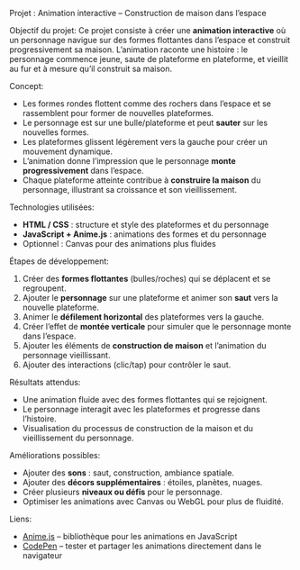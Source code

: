 Projet : Animation interactive – Construction de maison dans l’espace

Objectif du projet:
Ce projet consiste à créer une **animation interactive** où un personnage navigue sur des formes flottantes dans l’espace et construit progressivement sa maison. L’animation raconte une histoire : le personnage commence jeune, saute de plateforme en plateforme, et vieillit au fur et à mesure qu’il construit sa maison.

Concept:
- Les formes rondes flottent comme des rochers dans l’espace et se rassemblent pour former de nouvelles plateformes.  
- Le personnage est sur une bulle/plateforme et peut **sauter** sur les nouvelles formes.  
- Les plateformes glissent légèrement vers la gauche pour créer un mouvement dynamique.  
- L’animation donne l’impression que le personnage **monte progressivement** dans l’espace.  
- Chaque plateforme atteinte contribue à **construire la maison** du personnage, illustrant sa croissance et son vieillissement.

Technologies utilisées:
- **HTML / CSS** : structure et style des plateformes et du personnage  
- **JavaScript + Anime.js** : animations des formes et du personnage  
- Optionnel : Canvas pour des animations plus fluides  

Étapes de développement:
1. Créer des **formes flottantes** (bulles/roches) qui se déplacent et se regroupent.  
2. Ajouter le **personnage** sur une plateforme et animer son **saut** vers la nouvelle plateforme.  
3. Animer le **défilement horizontal** des plateformes vers la gauche.  
4. Créer l’effet de **montée verticale** pour simuler que le personnage monte dans l’espace.  
5. Ajouter les éléments de **construction de maison** et l’animation du personnage vieillissant.  
6. Ajouter des interactions (clic/tap) pour contrôler le saut.  

Résultats attendus:
- Une animation fluide avec des formes flottantes qui se rejoignent.  
- Le personnage interagit avec les plateformes et progresse dans l’histoire.  
- Visualisation du processus de construction de la maison et du vieillissement du personnage.  

Améliorations possibles:
- Ajouter des **sons** : saut, construction, ambiance spatiale.  
- Ajouter des **décors supplémentaires** : étoiles, planètes, nuages.  
- Créer plusieurs **niveaux ou défis** pour le personnage.  
- Optimiser les animations avec Canvas ou WebGL pour plus de fluidité.  

Liens:
- [Anime.js](https://animejs.com/) – bibliothèque pour les animations en JavaScript  
- [CodePen](https://codepen.io/) – tester et partager les animations directement dans le navigateur  
